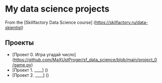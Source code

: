 # My data science projects
From the [Skillfactory Data Science course] (https://skilfactory.ru/data-skientist)
## Проекты
* [Проект 0. Игра угадай число] (https://github.com/MaXUstProger/sf_data_science/blob/main/project_0/game.py)
* [Проект 1. ____] ()
* [Проект 2. ____] ()